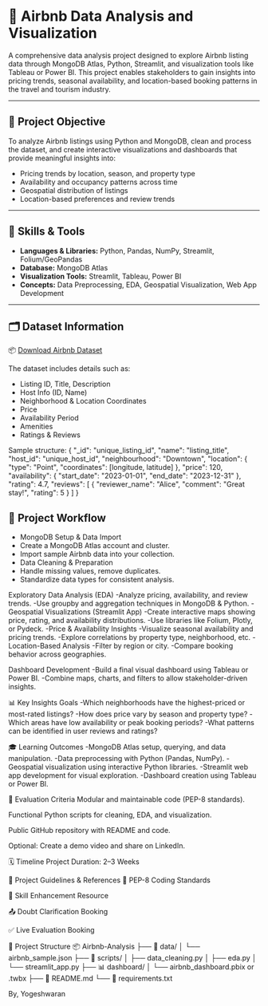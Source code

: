 # 🏡 Airbnb Data Analysis and Visualization

A comprehensive data analysis project designed to explore Airbnb listing data through MongoDB Atlas, Python, Streamlit, and visualization tools like Tableau or Power BI. This project enables stakeholders to gain insights into pricing trends, seasonal availability, and location-based booking patterns in the travel and tourism industry.

---

## 📌 Project Objective

To analyze Airbnb listings using Python and MongoDB, clean and process the dataset, and create interactive visualizations and dashboards that provide meaningful insights into:

- Pricing trends by location, season, and property type
- Availability and occupancy patterns across time
- Geospatial distribution of listings
- Location-based preferences and review trends

---

## 🧰 Skills & Tools

- **Languages & Libraries:** Python, Pandas, NumPy, Streamlit, Folium/GeoPandas
- **Database:** MongoDB Atlas
- **Visualization Tools:** Streamlit, Tableau, Power BI
- **Concepts:** Data Preprocessing, EDA, Geospatial Visualization, Web App Development

---

## 🗂️ Dataset Information

📦 [Download Airbnb Dataset](https://drive.google.com/file/d/1C7AilYDf2pA09Jy-5wYysvLwKC9_Fu9X/view?usp=sharing)

The dataset includes details such as:
- Listing ID, Title, Description
- Host Info (ID, Name)
- Neighborhood & Location Coordinates
- Price
- Availability Period
- Amenities
- Ratings & Reviews

Sample structure:
{
  "_id": "unique_listing_id",
  "name": "listing_title",
  "host_id": "unique_host_id",
  "neighbourhood": "Downtown",
  "location": { "type": "Point", "coordinates": [longitude, latitude] },
  "price": 120,
  "availability": { "start_date": "2023-01-01", "end_date": "2023-12-31" },
  "rating": 4.7,
  "reviews": [
    { "reviewer_name": "Alice", "comment": "Great stay!", "rating": 5 }
  ]
}

## 🔁 Project Workflow
- MongoDB Setup & Data Import
- Create a MongoDB Atlas account and cluster.
- Import sample Airbnb data into your collection.
- Data Cleaning & Preparation
- Handle missing values, remove duplicates.
- Standardize data types for consistent analysis.

Exploratory Data Analysis (EDA)
-Analyze pricing, availability, and review trends.
-Use groupby and aggregation techniques in MongoDB & Python.
-Geospatial Visualizations (Streamlit App)
-Create interactive maps showing price, rating, and availability distributions.
-Use libraries like Folium, Plotly, or Pydeck.
-Price & Availability Insights
-Visualize seasonal availability and pricing trends.
-Explore correlations by property type, neighborhood, etc.
-Location-Based Analysis
-Filter by region or city.
-Compare booking behavior across geographies.

Dashboard Development
-Build a final visual dashboard using Tableau or Power BI.
-Combine maps, charts, and filters to allow stakeholder-driven insights.

📊 Key Insights Goals
-Which neighborhoods have the highest-priced or most-rated listings?
-How does price vary by season and property type?
-Which areas have low availability or peak booking periods?
-What patterns can be identified in user reviews and ratings?

🎓 Learning Outcomes
-MongoDB Atlas setup, querying, and data manipulation.
-Data preprocessing with Python (Pandas, NumPy).
-Geospatial visualization using interactive Python libraries.
-Streamlit web app development for visual exploration.
-Dashboard creation using Tableau or Power BI.

🧪 Evaluation Criteria
Modular and maintainable code (PEP-8 standards).

Functional Python scripts for cleaning, EDA, and visualization.

Public GitHub repository with README and code.

Optional: Create a demo video and share on LinkedIn.

🗓 Timeline
Project Duration: 2–3 Weeks

📎 Project Guidelines & References
🧪 PEP-8 Coding Standards

📄 Skill Enhancement Resource

📤 Doubt Clarification Booking

✅ Live Evaluation Booking

📁 Project Structure
📦 Airbnb-Analysis
├── 📁 data/
│   └── airbnb_sample.json
├── 📁 scripts/
│   ├── data_cleaning.py
│   ├── eda.py
│   └── streamlit_app.py
├── 📊 dashboard/
│   └── airbnb_dashboard.pbix or .twbx
├── 📄 README.md
└── 📄 requirements.txt


By,
Yogeshwaran
